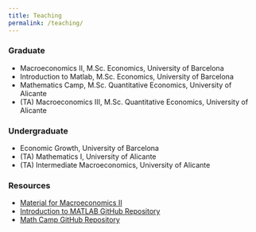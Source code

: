 ```yaml
---
title: Teaching
permalink: /teaching/
---
```


### Graduate

- Macroeconomics II, M.Sc. Economics, University of Barcelona
- Introduction to Matlab, M.Sc. Economics, University of Barcelona
- Mathematics Camp, M.Sc. Quantitative Economics, University of Alicante
- (TA) Macroeconomics III, M.Sc. Quantitative Economics, University of Alicante

### Undergraduate

- Economic Growth, University of Barcelona
- (TA) Mathematics I, University of Alicante
- (TA) Intermediate Macroeconomics, University of Alicante

### Resources

- [Material for Macroeconomics II](https://github.com/rafserqui/macro_ub/)
- [Introduction to MATLAB GitHub Repository](https://github.com/rafserqui/matlab-intro)
- [Math Camp GitHub Repository](https://github.com/rafserqui/math-camp)
